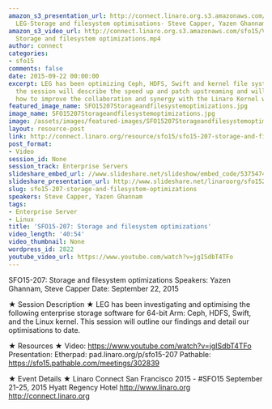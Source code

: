 ```yaml
---
amazon_s3_presentation_url: http://connect.linaro.org.s3.amazonaws.com/sfo15/Presentations/09-22-Tuesday/SFO15-207-
  LEG-Storage and filesystem optimisations- Steve Capper, Yazen Ghannam.pdf
amazon_s3_video_url: http://connect.linaro.org.s3.amazonaws.com/sfo15/Videos/09-22-Tuesday/SFO15-207
  Storage and filesystem optimizations.mp4
author: connect
categories:
- sfo15
comments: false
date: 2015-09-22 00:00:00
excerpt: LEG has been optimizing Ceph, HDFS, Swift and kernel file system CRC algorithms,
  the session will describe the speed up and patch upstreaming and will then cover
  how to improve the collaboration and synergy with the Linaro Kernel working group.
featured_image_name: SFO15207Storageandfilesystemoptimizations.jpg
image_name: SFO15207Storageandfilesystemoptimizations.jpg
image: /assets/images/featured-images/SFO15207Storageandfilesystemoptimizations.jpg
layout: resource-post
link: http://connect.linaro.org/resource/sfo15/sfo15-207-storage-and-filesystem-optimizations/
post_format:
- Video
session_id: None
session_track: Enterprise Servers
slideshare_embed_url: //www.slideshare.net/slideshow/embed_code/53754748
slideshare_presentation_url: http://www.slideshare.net/linaroorg/sfo15207-storage-and-filesystem-optimizations
slug: sfo15-207-storage-and-filesystem-optimizations
speakers: Steve Capper, Yazen Ghannam
tags:
- Enterprise Server
- Linux
title: 'SFO15-207: Storage and filesystem optimizations'
video_length: '40:54'
video_thumbnail: None
wordpress_id: 2822
youtube_video_url: https://www.youtube.com/watch?v=jgISdbT4TFo
---
```


SFO15-207: Storage and filesystem optimizations
Speakers:  Yazen Ghannam, Steve Capper
Date: September 22, 2015

★ Session Description ★
LEG has been investigating and optimising the following enterprise storage software for 64-bit Arm: Ceph, HDFS, Swift, and the Linux kernel. This session will outline our findings and detail our
optimisations to date.

★ Resources ★
Video: https://www.youtube.com/watch?v=jgISdbT4TFo
Presentation:
Etherpad: pad.linaro.org/p/sfo15-207
Pathable: https://sfo15.pathable.com/meetings/302839

★ Event Details ★
Linaro Connect San Francisco 2015 - #SFO15
September 21-25, 2015
Hyatt Regency Hotel
http://www.linaro.org
http://connect.linaro.org
